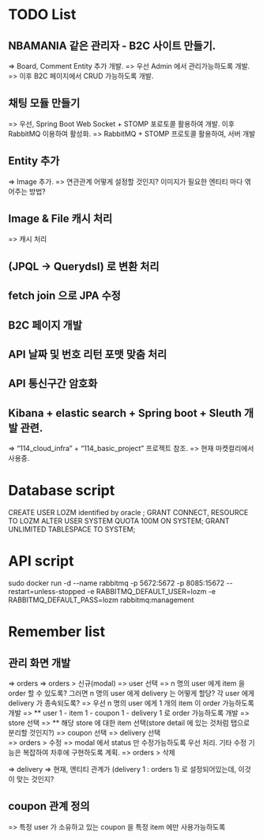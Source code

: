 # TODO List
## NBAMANIA 같은 관리자 - B2C 사이트 만들기.
=> Board, Comment Entity 추가 개발.
=> 우선 Admin 에서 관리가능하도록 개발.
=> 이후 B2C 페이지에서 CRUD 가능하도록 개발.

## 채팅 모듈 만들기
=> 우선, Spring Boot Web Socket + STOMP 포로토콜 활용하여 개발. 이후 RabbitMQ 이용하여 활성화.
=> RabbitMQ + STOMP 프로토콜 활용하여, 서버 개발

## Entity 추가
=> Image 추가.
  => 연관관계 어떻게 설정할 것인지? 이미지가 필요한 엔티티 마다 엮어주는 방법?

## Image & File 캐시 처리
=> 캐시 처리

## (JPQL -> Querydsl) 로 변환 처리

## fetch join 으로 JPA 수정

## B2C 페이지 개발

## API 날짜 및 번호 리턴 포맷 맞춤 처리

## API 통신구간 암호화

## Kibana + elastic search + Spring boot + Sleuth 개발 관련.
=> “114_cloud_infra” + “114_basic_project” 프로젝트 참조.
=> 현재 마켓컬리에서 사용중.


# Database script
CREATE USER LOZM identified by oracle ;
GRANT CONNECT, RESOURCE TO LOZM
ALTER USER SYSTEM QUOTA 100M ON SYSTEM;
GRANT UNLIMITED TABLESPACE TO SYSTEM;

# API script
sudo docker run -d --name rabbitmq -p 5672:5672 -p 8085:15672 --restart=unless-stopped -e RABBITMQ_DEFAULT_USER=lozm -e RABBITMQ_DEFAULT_PASS=lozm rabbitmq:management

# Remember list
## 관리 화면 개발
=> orders
  => orders > 신규(modal)
    => user 선택
      => n 명의 user 에게 item 을 order 할 수 있도록? 그러면 n 명의 user 에게 delivery 는 어떻게 할당? 각 user 에게 delivery 가 종속되도록?
      => 우선 n 명의 user 에게 1 개의 item 이 order 가능하도록 개발
      => ** user 1 - item 1 - coupon 1 - delivery 1 로 order 가능하도록 개발
    => store 선택 
    => ** 해당 store 에 대한 item 선택(store detail 에 있는 것처럼 탭으로 분리할 것인지?)
    => coupon 선택
    => delivery 선택  
  => orders > 수정
    => modal 에서 status 만 수정가능하도록 우선 처리. 기타 수정 기능은 복잡하여 차후에 구현하도록 계획.
  => orders > 삭제
  
=> delivery
  => 현재, 엔티티 관계가 (delivery 1 : orders 1) 로 설정되어있는데, 이것이 맞는 것인지?
  
## coupon 관계 정의
=> 특정 user 가 소유하고 있는 coupon 을 특정 item 에만 사용가능하도록